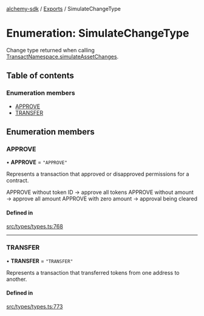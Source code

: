 [alchemy-sdk](../README.md) / [Exports](../modules.md) / SimulateChangeType

# Enumeration: SimulateChangeType

Change type returned when calling [TransactNamespace.simulateAssetChanges](../classes/TransactNamespace.md#simulateassetchanges).

## Table of contents

### Enumeration members

- [APPROVE](SimulateChangeType.md#approve)
- [TRANSFER](SimulateChangeType.md#transfer)

## Enumeration members

### APPROVE

• **APPROVE** = `"APPROVE"`

Represents a transaction that approved or disapproved permissions for a
contract.

APPROVE without token ID → approve all tokens
APPROVE without amount → approve all amount
APPROVE with zero amount → approval being cleared

#### Defined in

[src/types/types.ts:768](https://github.com/alchemyplatform/alchemy-sdk-js/blob/277f926/src/types/types.ts#L768)

___

### TRANSFER

• **TRANSFER** = `"TRANSFER"`

Represents a transaction that transferred tokens from one address to another.

#### Defined in

[src/types/types.ts:773](https://github.com/alchemyplatform/alchemy-sdk-js/blob/277f926/src/types/types.ts#L773)
